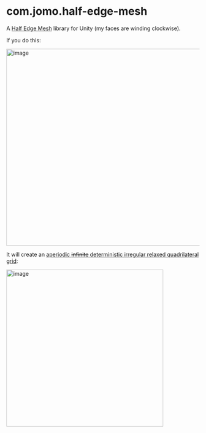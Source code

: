 # com.jomo.half-edge-mesh
A [Half Edge Mesh](https://jerryyin.info/geometry-processing-algorithms/half-edge/) library for Unity (my faces are winding clockwise).


If you do this:

<img width="513" alt="image" src="https://github.com/user-attachments/assets/323470be-fc58-4ab1-8344-619c3a715145" />

It will create an [aperiodic ~~infinite~~ deterministic irregular relaxed quadrilateral grid](https://www.youtube.com/watch?v=5xrRTOikBBg&t=2191s):

<img width="409" alt="image" src="https://github.com/user-attachments/assets/870df20c-28bd-4203-9220-027b4929095c" />

